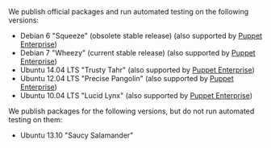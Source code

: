 We publish official packages and run automated testing on the following versions:

* Debian 6 "Squeeze" (obsolete stable release) (also supported by [Puppet Enterprise][peinstall])
* Debian 7 "Wheezy" (current stable release) (also supported by [Puppet Enterprise][peinstall])
* Ubuntu 14.04 LTS "Trusty Tahr" (also supported by [Puppet Enterprise][peinstall])
* Ubuntu 12.04 LTS "Precise Pangolin" (also supported by [Puppet Enterprise][peinstall])
* Ubuntu 10.04 LTS "Lucid Lynx" (also supported by [Puppet Enterprise][peinstall])

We publish packages for the following versions, but do not run automated testing on them:

* Ubuntu 13.10 "Saucy Salamander"

[peinstall]: /pe/latest/install_basic.html
<!-- When updating these, you don't need to update any other area of the docs. -->
